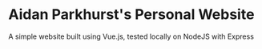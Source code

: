 # Aidan Parkhurst's Personal Website

A simple website built using Vue.js, tested locally on NodeJS with Express
